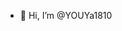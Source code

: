 - 👋 Hi, I’m @YOUYa1810


<!---
YOUYa1810/YOUYa1810 is a ✨ special ✨ repository because its `README.md` (this file) appears on your GitHub profile.
You can click the Preview link to take a look at your changes.
--->

